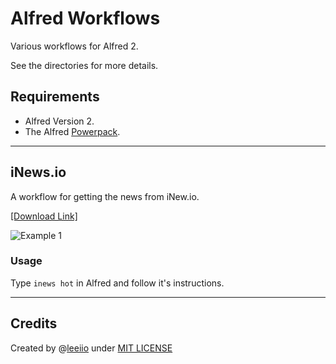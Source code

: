 Alfred Workflows
================

Various workflows for Alfred 2.

See the directories for more details.


## Requirements

- Alfred Version 2.
- The Alfred [Powerpack](http://www.alfredapp.com/powerpack/).

* * *

## iNews.io

A workflow for getting the news from iNew.io.

[\[Download Link\]](https://raw.github.com/leeiio/Alfred-Workflows/iNews.io/master/iNews.io.alfredworkflow)

![Example 1](https://raw.github.com/leeiio/Alfred-Workflows/iNews.io/master/screenshots/1.png)

### Usage

Type `inews hot` in Alfred and follow it's instructions.

* * *

## Credits
Created by @[leeiio](https://twitter.com/leeiio 'Contact me on Twitter') under [MIT LICENSE](http://rem.mit-license.org/) 